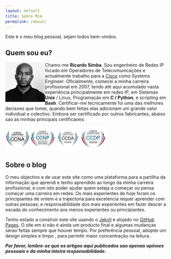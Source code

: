 ```yaml
---
layout: default
title: Sobre Mim
permalink: /about/
---
```


Este é o meu blog pessoal, sejam todos bem-vindos.

## Quem sou eu?


<img align="left" src="/assets/rs.jpg">

Chamo-me **Ricardo Simba**. Sou engenheiro de Redes IP focado em Operadores de Telecomunicações e actualmente trabalho para a [Cisco](https://www.cisco.com/) como Systems Engineer. Oficialmente, comecei a minha carreira profissional em 2007, tendo até aqui acumulado vasta experiência principalmente em redes IP, em Sistemas **Unix** / Linux, Programação em **C / Python**, e scripting em **Bash**. Certificar-me tecnicamente foi uma das melhores decisoes que tomei, quando bem feitas elas adicionam um grande valor individual e colectivo. Embora ser certificado por outros fabricantes, abaixo sao as minhas principais certificaoes:

<img src="/assets/ccna_sm.jpg" class="align-center">
<img src="/assets/ccnp_rs.jpg" class="align-center">
<img src="/assets/ccda.jpg" class="align-center">
<img src="/assets/ccdp.jpg" class="align-center">

## Sobre o blog

O meu objectivo e de usar este site como uma plataforma para a partilha da informação que aprendi e tenho aprendido ao longo da minha carreira profissional, e com isto poder ajudar quem esteja a começar ou pensa começar uma carreira em redes. Os mais experientes de hoje foram os principiantes de ontem e a trajectoria para excelencia requer aprender com outras pessoas; e responsabilidade dos mais experientes em fazer descer a escada do conhecimento aos menos experientes ou principiantes.

Tenho estado a construir este site usando o [Jekyll](https://jekyllrb.com/) e alojado no [GitHub Pages](https://pages.github.com). O site em si não é ainda um producto final e algumas mudanças serao feitas sempre que houver tempo. Por preferência pessoal, adoptei um design simples e limpo , para permitir maior concentração na leitura.


***Por favor, lembre-se que os artigos aqui publicados sao apenas opinoes pessoais e da minha inteira responsabilidade.***
